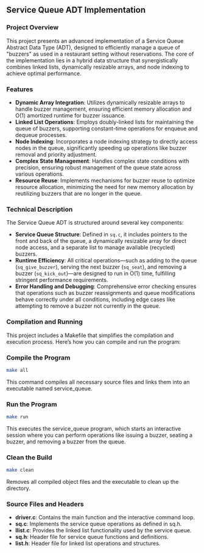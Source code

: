 ## Service Queue ADT Implementation

### Project Overview

This project presents an advanced implementation of a Service Queue Abstract Data Type (ADT), designed to efficiently manage a queue of "buzzers" as used in a restaurant setting without reservations. The core of the implementation lies in a hybrid data structure that synergistically combines linked lists, dynamically resizable arrays, and node indexing to achieve optimal performance.

### Features

- **Dynamic Array Integration**: Utilizes dynamically resizable arrays to handle buzzer management, ensuring efficient memory allocation and O(1) amortized runtime for buzzer issuance.
- **Linked List Operations**: Employs doubly-linked lists for maintaining the queue of buzzers, supporting constant-time operations for enqueue and dequeue processes.
- **Node Indexing**: Incorporates a node indexing strategy to directly access nodes in the queue, significantly speeding up operations like buzzer removal and priority adjustment.
- **Complex State Management**: Handles complex state conditions with precision, ensuring robust management of the queue state across various operations.
- **Resource Reuse**: Implements mechanisms for buzzer reuse to optimize resource allocation, minimizing the need for new memory allocation by reutilizing buzzers that are no longer in the queue.

### Technical Description

The Service Queue ADT is structured around several key components:

- **Service Queue Structure**: Defined in `sq.c`, it includes pointers to the front and back of the queue, a dynamically resizable array for direct node access, and a separate list to manage available (recycled) buzzers.
- **Runtime Efficiency**: All critical operations—such as adding to the queue (`sq_give_buzzer`), serving the next buzzer (`sq_seat`), and removing a buzzer (`sq_kick_out`)—are designed to run in O(1) time, fulfilling stringent performance requirements.
- **Error Handling and Debugging**: Comprehensive error checking ensures that operations such as buzzer reassignments and queue modifications behave correctly under all conditions, including edge cases like attempting to remove a buzzer not currently in the queue.

### Compilation and Running

This project includes a Makefile that simplifies the compilation and execution process. Here’s how you can compile and run the program:


### Compile the Program
```bash
make all
```
This command compiles all necessary source files and links them into an executable named service_queue.


### Run the Program
```bash
make run
```
This executes the service_queue program, which starts an interactive session where you can perform operations like issuing a buzzer, seating a buzzer, and removing a buzzer from the queue.


### Clean the Build
```bash
make clean
```
Removes all compiled object files and the executable to clean up the directory.

### Source Files and Headers

- **driver.c**: Contains the main function and the interactive command loop.
- **sq.c**: Implements the service queue operations as defined in sq.h.
- **llist.c**: Provides the linked list functionality used by the service queue.
- **sq.h**: Header file for service queue functions and definitions.
- **list.h**: Header file for linked list operations and structures.
